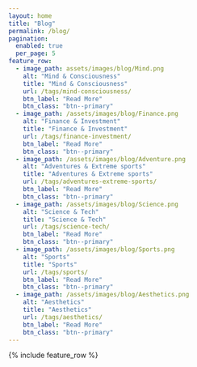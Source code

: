 ```yaml
---
layout: home
title: "Blog"
permalink: /blog/
pagination: 
  enabled: true
  per_page: 5
feature_row:
  - image_path: assets/images/blog/Mind.png
    alt: "Mind & Consciousness"
    title: "Mind & Consciousness"
    url: /tags/mind-consciousness/
    btn_label: "Read More"
    btn_class: "btn--primary"
  - image_path: /assets/images/blog/Finance.png
    alt: "Finance & Investment"
    title: "Finance & Investment"
    url: /tags/finance-investment/
    btn_label: "Read More"
    btn_class: "btn--primary"
  - image_path: /assets/images/blog/Adventure.png
    alt: "Adventures & Extreme sports"
    title: "Adventures & Extreme sports"
    url: /tags/adventures-extreme-sports/
    btn_label: "Read More"
    btn_class: "btn--primary"
  - image_path: /assets/images/blog/Science.png
    alt: "Science & Tech"
    title: "Science & Tech"
    url: /tags/science-tech/
    btn_label: "Read More"
    btn_class: "btn--primary"
  - image_path: /assets/images/blog/Sports.png
    alt: "Sports"
    title: "Sports"
    url: /tags/sports/
    btn_label: "Read More"
    btn_class: "btn--primary"
  - image_path: /assets/images/blog/Aesthetics.png
    alt: "Aesthetics"
    title: "Aesthetics"
    url: /tags/aesthetics/
    btn_label: "Read More"
    btn_class: "btn--primary"
---
```


{% include feature_row %}

